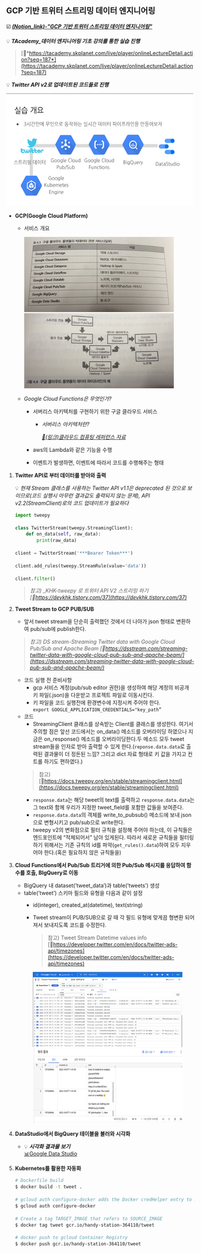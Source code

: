 ## GCP 기반 트위터 스트리밍 데이터 엔지니어링

:ballot_box_with_check:	***[(Notion_link)-"GCP 기반 트위터 스트리밍 데이터 엔지니어링"](https://chan77.notion.site/GCP-5fb083cae81a4c8d8fab5f200f93c940)***

💡 ***TAcademy_데이터 엔지니어링 기초 강의를 통한 실습 진행***  

> [:link:*https://tacademy.skplanet.com/live/player/onlineLectureDetail.action?seq=187*](https://tacademy.skplanet.com/live/player/onlineLectureDetail.action?seq=187)  

💡 ***Twitter API v2로 업데이트된 코드들로 진행***

<img src=./images/img0.png width="500" height="300"/>

- **GCP(Google Cloud Platform)**
    - 서비스 개요
        
        <img src=./images/img1.png width="400" height="200"/>
        <img src=./images/img2.png width="400" height="200"/>
        
    - *Google Cloud Functions은 무엇인가?*
        - 서버리스 아키텍처를 구현하기 위한 구글 클라우드 서비스<br/> 
            - *서버리스 아키텍처란?*
                
                *[:link:(링크)클라우드 컴퓨팅 레퍼런스 자료](https://www.notion.so/2dbba28b5feb4c1484b4dca6c1420dc4)*
                
        - aws의 Lambda와 같은 기능을 수행
        - 이벤트가 발생하면, 이벤트에 따라서 코드를 수행해주는 형태

1. **Twitter API로 부터 데이터를 받아와 출력**
    
    💡 *현재 Stream 클래스를 사용하는 Twitter API v1.1은 deprecated 된 것으로 보이므로(코드 실행시 아무런 결과값도 출력되지 않는 문제), API v2.2(StreamClient)로의 코드 업데이트가 필요하다*
    
    ```python
    import tweepy
    
    class TwitterStream(tweepy.StreamingClient):
        def on_data(self, raw_data):
            print(raw_data)
    
    client = TwitterStream('***Bearer Token***')
    
    client.add_rules(tweepy.StreamRule(value='data'))
    
    client.filter()
    ```
    
    > *참고) _KHK-tweepy 로 트위터 API V2 스트리밍 하기 [:link:https://devkhk.tistory.com/37](https://devkhk.tistory.com/37)*
    
2. **Tweet Stream to GCP PUB/SUB**
    - 앞서 tweet stream을 단순히 출력했던 것에서 더 나아가 json 형태로 변환하여 pub/sub에 publish한다.
    
    > *참고) DS stream-Streaming Twitter data with Google Cloud Pub/Sub and Apache Beam [:link:https://dsstream.com/streaming-twitter-data-with-google-cloud-pub-sub-and-apache-beam/](https://dsstream.com/streaming-twitter-data-with-google-cloud-pub-sub-and-apache-beam/)*
    
    - 코드 실행 전 준비사항
        - gcp 서비스 계정(pub/sub editor 권한)을 생성하여 해당 계정의 비공개 키 파일(.json)을 다운받고 프로젝트 파일로 이동시킨다.
        - 키 파일을 코드 실행전에 환경변수에 지정시켜 주어야 한다.<br/>
        `export GOOGLE_APPLICATION_CREDENTIALS="key_path”`
    - 코드
        - StreamingClient 클래스를 상속받는 Client를 클래스를 생성한다. 여기서 주의할 점은 앞선 코드에서는 on_data() 메소드를 오버라이딩 하였으나 지금은 on_response() 메소드를 오버라이딩한다.두 메소드 모두 tweet stream들을 인자로 받아 출력할 수 있게 한다.(`reponse.data.data`로 출력된 결과물이 더 정돈된 느낌? 그리고 dict 자료 형태로 키 값을 가지고 컨트롤 하기도 편하였다.)<br/>
        > 참고) [:link:https://docs.tweepy.org/en/stable/streamingclient.html](https://docs.tweepy.org/en/stable/streamingclient.html)
        - `response.data`는 해당 tweet의 text를 출력하고 `response.data.data`는 그 text와 함께 우리가 지정한 tweet_field를 포함한 값들을 보여준다.
        - `response.data.data`의 객체를 write_to_pubsub() 메소드에 보내 json으로 변형시키고 pub/sub으로 write한다.
        - tweepy v2의 변화점으로 필터 규칙을 설정해 주어야 하는데, 이 규칙들은 엔드포인트에 “적체되어서” 남아 있게된다. 따라서 새로운 규칙들을 필터링 하기 위해서는 기존 규칙의 id를 파악(`get_rules().data`)하여 모두 지우어야 한다.(혹은 필요하지 않은 규칙들을)

3. **Cloud Functions에서 Pub/Sub 트리거에 의한 Pub/Sub 메시지를 응답하여 함수를 호출, BIgQuery로 이동**
    - BigQuery 내 dataset(’tweet_data’)과 table(’tweets’) 생성
    - table(’tweet’) 스키마 필드와 유형을 다음과 같이 설정
        - id(integer), created_at(datetime), text(string)
        - Tweet stream이 PUB/SUB으로 갈 때 각 필드 유형에 맞게끔 형변환 되어져서 보내지도록 코드를 수정한다.
            
            > 참고) Tweet Stream Datetime values info [:link:https://developer.twitter.com/en/docs/twitter-ads-api/timezones](https://developer.twitter.com/en/docs/twitter-ads-api/timezones)
            > 
            
            <img src=./images/img3.png width="400" height="200"/>
            <img src=./images/img4.png width="400" height="200"/>
            
4. **DataStudio에서 BigQuery 테이블을 불러와 시각화**
    - 💡 ***시각화 결과물 보기***<br/>
    [:bar_chart:Google Data Studio](https://datastudio.google.com/reporting/902d77fe-9fe6-434c-90fd-9ec32eafef59)
    
5. **Kubernetes를 활용한 자동화**
    
    ```bash
    # Dockerfile build
    $ docker build -t tweet .
    
    # gcloud auth configure-docker adds the Docker credHelper entry to Docker's configuration file, or creates the file if it doesn't exist. This will register gcloud as the credential helper for all Google-supported Docker registries.
    $ gcloud auth configure-docker
    
    # Create a tag TARGET_IMAGE that refers to SOURCE_IMAGE
    $ docker tag tweet gcr.io/handy-station-364110/tweet
    
    # docker push to gcloud Container Registry
    $ docker push gcr.io/handy-station-364110/tweet
    ```
